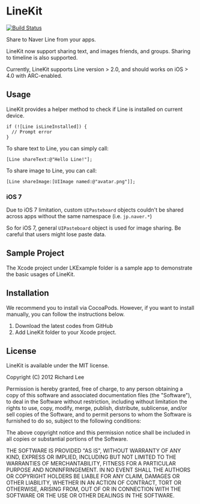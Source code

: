# LineKit

[![Build Status](https://travis-ci.org/dlackty/LineKit.svg?branch=master)](https://travis-ci.org/dlackty/LineKit)

Share to Naver Line from your apps. 

LineKit now support sharing text, and images friends, and groups. Sharing to timeline is also supported.

Currently, LineKit supports Line version > 2.0, and should works on iOS > 4.0 with ARC-enabled.

## Usage

LineKit provides a helper method to check if Line is installed on current device.

```ObjC
if (![Line isLineInstalled]) {
  // Prompt error
}
```

To share text to Line, you can simply call:

```ObjC
[Line shareText:@"Hello Line!"];
```

To share image to Line, you can call: 

```ObjC
[Line shareImage:[UIImage named:@"avatar.png"]];
```

### iOS 7 

Due to iOS 7 limitation, custom `UIPasteboard` objects couldn't be shared across apps without the same namespace (i.e. `jp.naver.*`)

So for iOS 7, general `UIPasteboard` object is used for image sharing. Be careful that users might lose paste data.

## Sample Project

The Xcode project under LKExample folder is a sample app to demonstrate the basic usages of LineKit.

## Installation

We recommend you to install via CocoaPods. However, if you want to install manually, you can follow the instructions below.

1. Download the latest codes from GitHub
2. Add LineKit folder to your Xcode project.

## License

LineKit is available under the MIT license.

Copyright (C) 2012 Richard Lee

Permission is hereby granted, free of charge, to any person obtaining a copy of this software and associated documentation files (the "Software"), to deal in the Software without restriction, including without limitation the rights to use, copy, modify, merge, publish, distribute, sublicense, and/or sell copies of the Software, and to permit persons to whom the Software is furnished to do so, subject to the following conditions:

The above copyright notice and this permission notice shall be included in all copies or substantial portions of the Software.

THE SOFTWARE IS PROVIDED "AS IS", WITHOUT WARRANTY OF ANY KIND, EXPRESS OR IMPLIED, INCLUDING BUT NOT LIMITED TO THE WARRANTIES OF MERCHANTABILITY, FITNESS FOR A PARTICULAR PURPOSE AND NONINFRINGEMENT. IN NO EVENT SHALL THE AUTHORS OR COPYRIGHT HOLDERS BE LIABLE FOR ANY CLAIM, DAMAGES OR OTHER LIABILITY, WHETHER IN AN ACTION OF CONTRACT, TORT OR OTHERWISE, ARISING FROM, OUT OF OR IN CONNECTION WITH THE SOFTWARE OR THE USE OR OTHER DEALINGS IN THE SOFTWARE.
